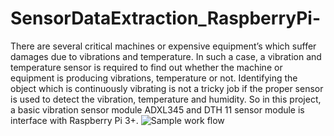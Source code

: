# SensorDataExtraction_RaspberryPi-
There are several critical machines or expensive equipment’s which suffer damages due to vibrations and temperature. In such a case, a vibration and temperature sensor is required to find out whether the machine or equipment is producing vibrations, temperature or not. Identifying the object which is continuously vibrating is not a tricky job if the proper sensor is used to detect the vibration, temperature and humidity. So in this project, a basic vibration sensor module ADXL345 and DTH 11 sensor module is interface with Raspberry Pi 3+.
![Sample work flow](https://github.com/sathianju333/SensorDataExtraction_RaspberryPi-/blob/master/IMG_20190502_134910.jpg)
